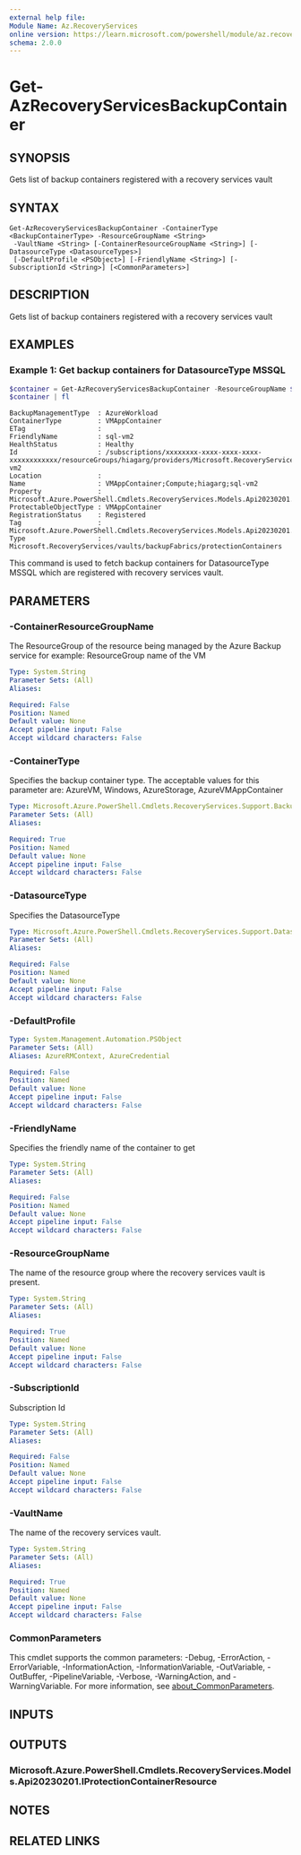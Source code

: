 ```yaml
---
external help file:
Module Name: Az.RecoveryServices
online version: https://learn.microsoft.com/powershell/module/az.recoveryservices/get-azrecoveryservicesbackupcontainer
schema: 2.0.0
---
```


# Get-AzRecoveryServicesBackupContainer

## SYNOPSIS
Gets list of backup containers registered with a recovery services vault

## SYNTAX

```
Get-AzRecoveryServicesBackupContainer -ContainerType <BackupContainerType> -ResourceGroupName <String>
 -VaultName <String> [-ContainerResourceGroupName <String>] [-DatasourceType <DatasourceTypes>]
 [-DefaultProfile <PSObject>] [-FriendlyName <String>] [-SubscriptionId <String>] [<CommonParameters>]
```

## DESCRIPTION
Gets list of backup containers registered with a recovery services vault

## EXAMPLES

### Example 1: Get backup containers for DatasourceType MSSQL
```powershell
$container = Get-AzRecoveryServicesBackupContainer -ResourceGroupName $resourceGroupName -VaultName $vaultName -SubscriptionId $subscriptionId -ContainerType AzureVMAppContainer -DatasourceType MSSQL | Where-Object { $_.Name -match $containerFriendlyName }
$container | fl
```

```output
BackupManagementType  : AzureWorkload
ContainerType         : VMAppContainer
ETag                  :
FriendlyName          : sql-vm2
HealthStatus          : Healthy
Id                    : /subscriptions/xxxxxxxx-xxxx-xxxx-xxxx-xxxxxxxxxxxx/resourceGroups/hiagarg/providers/Microsoft.RecoveryServices/vaults/hiagaVault/backupFabrics/Azure/protectionContainers/VMAppContainer;Compute;hiagarg;sql-vm2
Location              :
Name                  : VMAppContainer;Compute;hiagarg;sql-vm2
Property              : Microsoft.Azure.PowerShell.Cmdlets.RecoveryServices.Models.Api20230201.AzureVMAppContainerProtectionContainer
ProtectableObjectType : VMAppContainer
RegistrationStatus    : Registered
Tag                   : Microsoft.Azure.PowerShell.Cmdlets.RecoveryServices.Models.Api20230201.ResourceTags
Type                  : Microsoft.RecoveryServices/vaults/backupFabrics/protectionContainers
```

This command is used to fetch backup containers for DatasourceType MSSQL which are registered with recovery services vault.

## PARAMETERS

### -ContainerResourceGroupName
The ResourceGroup of the resource being managed by the Azure Backup service for example: ResourceGroup name of the VM

```yaml
Type: System.String
Parameter Sets: (All)
Aliases:

Required: False
Position: Named
Default value: None
Accept pipeline input: False
Accept wildcard characters: False
```

### -ContainerType
Specifies the backup container type.
The acceptable values for this parameter are: AzureVM, Windows, AzureStorage, AzureVMAppContainer

```yaml
Type: Microsoft.Azure.PowerShell.Cmdlets.RecoveryServices.Support.BackupContainerType
Parameter Sets: (All)
Aliases:

Required: True
Position: Named
Default value: None
Accept pipeline input: False
Accept wildcard characters: False
```

### -DatasourceType
Specifies the DatasourceType

```yaml
Type: Microsoft.Azure.PowerShell.Cmdlets.RecoveryServices.Support.DatasourceTypes
Parameter Sets: (All)
Aliases:

Required: False
Position: Named
Default value: None
Accept pipeline input: False
Accept wildcard characters: False
```

### -DefaultProfile


```yaml
Type: System.Management.Automation.PSObject
Parameter Sets: (All)
Aliases: AzureRMContext, AzureCredential

Required: False
Position: Named
Default value: None
Accept pipeline input: False
Accept wildcard characters: False
```

### -FriendlyName
Specifies the friendly name of the container to get

```yaml
Type: System.String
Parameter Sets: (All)
Aliases:

Required: False
Position: Named
Default value: None
Accept pipeline input: False
Accept wildcard characters: False
```

### -ResourceGroupName
The name of the resource group where the recovery services vault is present.

```yaml
Type: System.String
Parameter Sets: (All)
Aliases:

Required: True
Position: Named
Default value: None
Accept pipeline input: False
Accept wildcard characters: False
```

### -SubscriptionId
Subscription Id

```yaml
Type: System.String
Parameter Sets: (All)
Aliases:

Required: False
Position: Named
Default value: None
Accept pipeline input: False
Accept wildcard characters: False
```

### -VaultName
The name of the recovery services vault.

```yaml
Type: System.String
Parameter Sets: (All)
Aliases:

Required: True
Position: Named
Default value: None
Accept pipeline input: False
Accept wildcard characters: False
```

### CommonParameters
This cmdlet supports the common parameters: -Debug, -ErrorAction, -ErrorVariable, -InformationAction, -InformationVariable, -OutVariable, -OutBuffer, -PipelineVariable, -Verbose, -WarningAction, and -WarningVariable. For more information, see [about_CommonParameters](http://go.microsoft.com/fwlink/?LinkID=113216).

## INPUTS

## OUTPUTS

### Microsoft.Azure.PowerShell.Cmdlets.RecoveryServices.Models.Api20230201.IProtectionContainerResource

## NOTES

## RELATED LINKS


